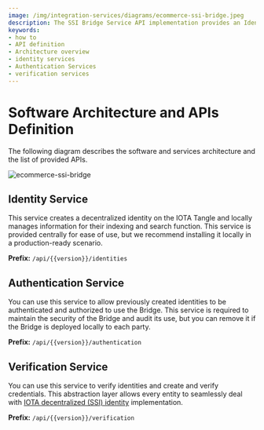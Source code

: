 ```yaml
---
image: /img/integration-services/diagrams/ecommerce-ssi-bridge.jpeg
description: The SSI Bridge Service API implementation provides an Identity Service, Authentication Service, and Verification Service to integrate IOTA Identity seamlessly.
keywords:
- how to
- API definition
- Architecture overview
- identity services
- Authentication Services
- verification services
---
```


# Software Architecture and APIs Definition

The following diagram describes the software and services architecture and the list of provided APIs.

![ecommerce-ssi-bridge](/img/integration-services/diagrams/ecommerce-ssi-bridge.jpeg)

## Identity Service

This service creates a decentralized identity on the IOTA Tangle and locally manages information for their indexing and
search function. This service is provided centrally for ease of use, but we recommend installing it locally in a production-ready
scenario.

**Prefix:** `/api/{{version}}/identities`

## Authentication Service

You can use this service to allow previously created identities to be authenticated and authorized to use the Bridge.
This service is required to maintain the security of the Bridge and audit its use, but you can remove it if the Bridge
is deployed locally to each party.

**Prefix:** `/api/{{version}}/authentication`

## Verification Service

You can use this service to verify identities and create and verify credentials. This abstraction layer allows every
entity to seamlessly deal with [IOTA decentralized (SSI) identity](https://wiki.iota.org/identity.rs/introduction)
implementation.

**Prefix:** `/api/{{version}}/verification`
